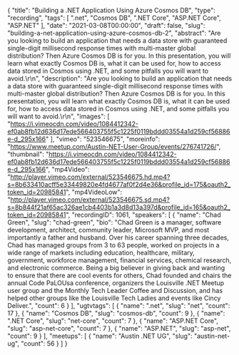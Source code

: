 {
  "title": "Building a .NET Application Using Azure Cosmos DB",
  "type": "recording",
  "tags": [
    ".net",
    "Cosmos DB",
    ".NET Core",
    "ASP.NET Core",
    "ASP.NET"
  ],
  "date": "2021-03-08T00:00:00",
  "draft": false,
  "slug": "building-a-net-application-using-azure-cosmos-db-2",
  "abstract": "Are you looking to build an application that needs a data store with guaranteed single-digit millisecond response times with multi-master global distribution? Then Azure Cosmos DB is for you. In this presentation, you will learn what exactly Cosmos DB is, what it can be used for, how to access data stored in Cosmos using .NET, and some pitfalls you will want to avoid.\r\n",
  "description": "Are you looking to build an application that needs a data store with guaranteed single-digit millisecond response times with multi-master global distribution? Then Azure Cosmos DB is for you. In this presentation, you will learn what exactly Cosmos DB is, what it can be used for, how to access data stored in Cosmos using .NET, and some pitfalls you will want to avoid.\r\n",
  "images": [
    "https://i.vimeocdn.com/video/1084412342-ef0ab8fb12d636d17ede566403755f5c1225f0119bddd03554a1d259cf56886e-d_295x166"
  ],
  "vimeo": "523546675",
  "moreinfo": "https://www.meetup.com/Austin-NET-User-Group/events/276741726/",
  "thumbnail": "https://i.vimeocdn.com/video/1084412342-ef0ab8fb12d636d17ede566403755f5c1225f0119bddd03554a1d259cf56886e-d_295x166",
  "mp4Video": "http://player.vimeo.com/external/523546675.hd.mp4?s=8b633410acff5e33449820e4fd4677af0f2d4e36&profile_id=175&oauth2_token_id=20985841",
  "mp4VideoLow": "http://player.vimeo.com/external/523546675.sd.mp4?s=8b844f21af65ac326ae1cb4403b1a3d8d13a397d&profile_id=165&oauth2_token_id=20985841",
  "recordingID": 1061,
  "speakers": [
    {
      "name": "Chad Green",
      "slug": "chad-green",
      "bio": "Chad Green is a manager, software development, architect, community leader, Microsoft MVP, and most importantly a father and husband. Over his career spanning three decades, Chad has managed groups from 3 to 63 people, worked on projects in a wide range of markets including education, healthcare, military, government, workforce management, financial services, chemical research, and electronic commerce. Being a big believer in giving back and wanting to ensure that there are cool events for others, Chad founded and chairs the annual Code PaLOUsa conference, organizers the Louisville .NET Meetup user group and the Monthly Tech Leader Coffee and Discussion, and has helped other groups like the Louisville Tech Ladies and events like Cincy Deliver.",
      "count": 6
    }
  ],
  "ugtvtags": [
    {
      "name": ".net",
      "slug": "net",
      "count": 17
    },
    {
      "name": "Cosmos DB",
      "slug": "cosmos-db",
      "count": 9
    },
    {
      "name": ".NET Core",
      "slug": "net-core",
      "count": 7
    },
    {
      "name": "ASP.NET Core",
      "slug": "asp-net-core",
      "count": 7
    },
    {
      "name": "ASP.NET",
      "slug": "asp-net",
      "count": 9
    }
  ],
  "meetups": [
    {
      "name": "Austin .NET UG",
      "slug": "austin-net-ug",
      "count": 56
    }
  ]
}